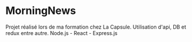 # MorningNews
Projet réalisé lors de ma formation chez La Capsule. 
Utilisation d'api, DB et redux entre autre. 
Node.js - React - Express.js
